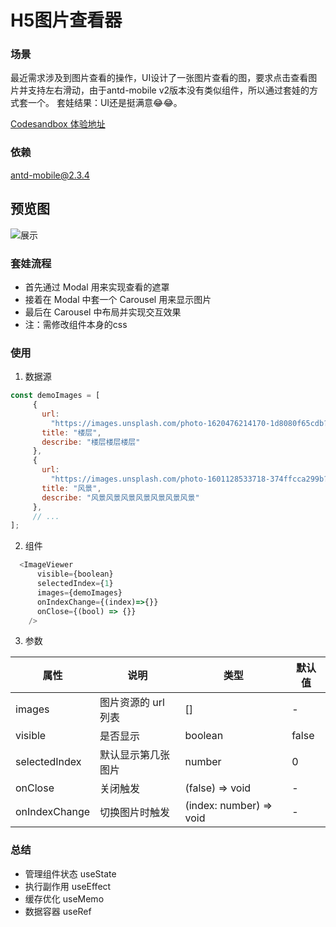 # H5图片查看器

### 场景
最近需求涉及到图片查看的操作，UI设计了一张图片查看的图，要求点击查看图片并支持左右滑动，由于antd-mobile v2版本没有类似组件，所以通过套娃的方式套一个。
            套娃结果：UI还是挺满意😂😂。

[Codesandbox 体验地址](https://codesandbox.io/s/tu-pian-cha-kan-qi-1jfw8)

### 依赖
antd-mobile@2.3.4

## 预览图
![展示](https://user-images.githubusercontent.com/46043577/148675928-67bfe504-ac70-4e3b-a7a5-545fa38522f3.jpg)


### 套娃流程
 - 首先通过 Modal 用来实现查看的遮罩 
 - 接着在 Modal 中套一个 Carousel 用来显示图片
 - 最后在 Carousel 中布局并实现交互效果
 - 注：需修改组件本身的css
	
### 使用
 1. 数据源
 ```javascript
const demoImages = [
	  {
	    url:
	      "https://images.unsplash.com/photo-1620476214170-1d8080f65cdb?ixid=MnwxMjA3fDB8MHxwaG90by1wYWdlfHx8fGVufDB8fHx8&ixlib=rb-1.2.1&auto=format&fit=crop&w=3150&q=80",
	    title: "楼层",
	    describe: "楼层楼层楼层"
	  },
	  {
	    url:
	      "https://images.unsplash.com/photo-1601128533718-374ffcca299b?ixid=MnwxMjA3fDB8MHxwaG90by1wYWdlfHx8fGVufDB8fHx8&ixlib=rb-1.2.1&auto=format&fit=crop&w=3128&q=80",
	    title: "风景",
	    describe: "风景风景风景风景风景风景风景"
	  },
      // ...
];
```

2. 组件
  ```javascript
	<ImageViewer
        visible={boolean}
        selectedIndex={1}
        images={demoImages}
        onIndexChange={(index)=>{}}
        onClose={(bool) => {}}
      />
```




3. 参数
 
| 属性 | 说明 | 类型|默认值|
|--|--|--|--|
|  images|图片资源的 url 列表  |[]|-|
|  visible|是否显示  |boolean|false|
|  selectedIndex|默认显示第几张图片  |number|0|
|  onClose|关闭触发  |(false) => void|-|
|  onIndexChange|切换图片时触发  |(index: number) => void|-|

### 总结

- 管理组件状态 useState
- 执行副作用 useEffect
- 缓存优化 useMemo
- 数据容器 useRef










